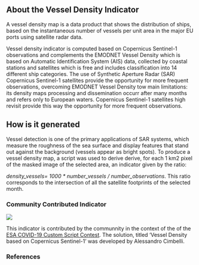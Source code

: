 ## About the Vessel Density Indicator
A vessel density map is a data product that shows the distribution of ships, based on
the instantaneous number of vessels per unit area  in the major EU ports using satellite radar data.

Vessel density indicator is computed based on Copernicus Sentinel-1 observations and complements the EMODNET Vessel Density which is based on Automatic Identification System (AIS) data, collected by coastal stations and satellites which is free and includes classification into 14 different ship categories. The use of Synthetic Aperture Radar (SAR) Copernicus Sentinel-1 satellites provide the opportunity for more frequent observations, overcoming EMODNET Vessel Density tow main limitations: its density maps processing and dissemination occurr after many months and refers only to European waters. Copernicus Sentinel-1 satellites high revisit provide this way the opportunity for more frequent observations.

## How is it generated
Vessel detection is one of the primary applications of SAR systems, which measure the roughness of the sea surface and display features that stand out against the background (vessels appear as bright spots). To produce a vessel density map, a script was used to derive derive, for each 1 km2 pixel of the masked image of the selected area, an indicator given by the ratio: 

*density_vessels= 1000 * number_vessels / number_observations*. This ratio corresponds to the intersection of all the satellite footprints of the selected month.

### Community Contributed Indicator 
![](https://img.shields.io/badge/eodash-community-blue)
  
This indicator is contributed by the communnity in the context of the of the [ESA COVID-19 Custom Script Contest](https://www.esa.int/Applications/Observing_the_Earth/COVID-19_how_can_satellites_help). The solution, titled ‘Vessel Density based on Copernicus Sentinel-1’ was developed by Alessandro Cimbelli. 

### References
